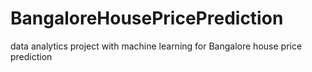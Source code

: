 # BangaloreHousePricePrediction
data analytics project with machine learning for Bangalore house price prediction
